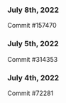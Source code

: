 ### July 8th, 2022

Commit #157470

### July 5th, 2022

Commit #314353


### July 4th, 2022

Commit #72281
